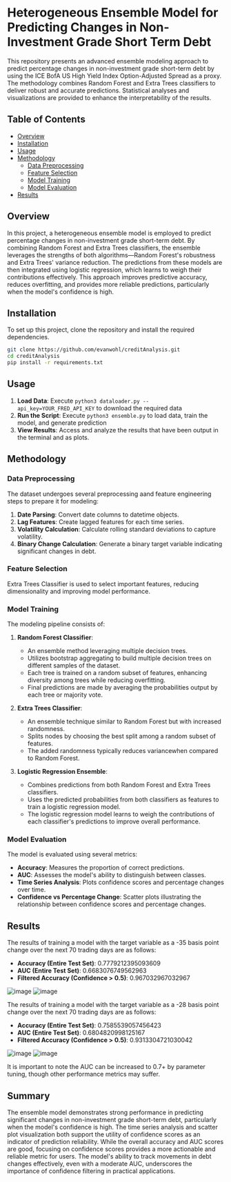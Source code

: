 # Heterogeneous Ensemble Model for Predicting Changes in Non-Investment Grade Short Term Debt

This repository presents an advanced ensemble modeling approach to predict percentage changes in non-investment grade short-term debt by using the ICE BofA US High Yield Index Option-Adjusted Spread as a proxy. The methodology combines Random Forest and Extra Trees classifiers to deliver robust and accurate predictions. Statistical analyses and visualizations are provided to enhance the interpretability of the results.

## Table of Contents
- [Overview](#Overview)
- [Installation](#installation)
- [Usage](#usage)
- [Methodology](#methodology)
  - [Data Preprocessing](#data-preprocessing)
  - [Feature Selection](#feature-selection)
  - [Model Training](#model-training)
  - [Model Evaluation](#model-evaluation)
- [Results](#results)

## Overview
In this project, a heterogeneous ensemble model is employed to predict percentage changes in non-investment grade short-term debt. By combining Random Forest and Extra Trees classifiers, the ensemble leverages the strengths of both algorithms—Random Forest's robustness and Extra Trees' variance reduction. The predictions from these models are then integrated using logistic regression, which learns to weigh their contributions effectively. This approach improves predictive accuracy, reduces overfitting, and provides more reliable predictions, particularly when the model's confidence is high. 

## Installation

To set up this project, clone the repository and install the required dependencies.

```bash
git clone https://github.com/evanwohl/creditAnalysis.git
cd creditAnalysis
pip install -r requirements.txt
```
## Usage
1. **Load Data**: Execute ```python3 dataloader.py --api_key=YOUR_FRED_API_KEY``` to download the required data 
2. **Run the Script**: Execute ```python3 ensemble.py``` to load data, train the model, and generate prediction 
3. **View Results**: Access and analyze the results that have been output in the terminal and as plots.

## Methodology

### Data Preprocessing

The dataset undergoes several preprocessing aand feature engineering steps to prepare it for modeling:

1. **Date Parsing**: Convert date columns to datetime objects.
2. **Lag Features**: Create lagged features for each time series.
3. **Volatility Calculation**: Calculate rolling standard deviations to capture volatility.
4. **Binary Change Calculation**: Generate a binary target variable indicating significant changes in debt.

### Feature Selection

Extra Trees Classifier is used to select important features, reducing dimensionality and improving model performance.

### Model Training

The modeling pipeline consists of:

1. **Random Forest Classifier**:
   - An ensemble method leveraging multiple decision trees.
   - Utilizes bootstrap aggregating to build multiple decision trees on different samples of the dataset.
   - Each tree is trained on a random subset of features, enhancing diversity among trees while reducing overfitting.
   - Final predictions are made by averaging the probabilities output by each tree or majority vote.

2. **Extra Trees Classifier**:
   - An ensemble technique similar to Random Forest but with increased randomness.
   - Splits nodes by choosing the best split among a random subset of features.
   - The added randomness typically reduces variancewhen compared to Random Forest.

3. **Logistic Regression Ensemble**:
   - Combines predictions from both Random Forest and Extra Trees classifiers.
   - Uses the predicted probabilities from both classifiers as features to train a logistic regression model.
   - The logistic regression model learns to weigh the contributions of each classifier's predictions to improve overall performance.

### Model Evaluation

The model is evaluated using several metrics:

- **Accuracy**: Measures the proportion of correct predictions.
- **AUC**: Assesses the model's ability to distinguish between classes.
- **Time Series Analysis**: Plots confidence scores and percentage changes over time.
- **Confidence vs Percentage Change**: Scatter plots illustrating the relationship between confidence scores and percentage changes.

## Results

The results of training a model with the target variable as a -35 basis point change over the next 70 trading days are as follows:
- **Accuracy (Entire Test Set)**: 0.7779212395093609
- **AUC (Entire Test Set)**: 0.6683076749562963
- **Filtered Accuracy (Confidence > 0.5)**: 0.967032967032967


![image](https://github.com/evanwohl/creditAnalysis/assets/156111794/b401e468-b4f5-4de6-bc8f-b40a3d283558)
![image](https://github.com/evanwohl/creditAnalysis/assets/156111794/ba5ccc56-579b-4bb7-82bd-338c26805ee4)


The results of training a model with the target variable as a -28 basis point change over the next 70 trading days are as follows:
- **Accuracy (Entire Test Set)**: 0.7585539057456423
- **AUC (Entire Test Set)**: 0.6804820998125167
- **Filtered Accuracy (Confidence > 0.5)**: 0.9313304721030042

![image](https://github.com/evanwohl/creditAnalysis/assets/156111794/034de1de-f8ee-45a7-bc7a-ef4507b4dd2e)
![image](https://github.com/evanwohl/creditAnalysis/assets/156111794/1182e000-fcc9-4b91-a047-5c3bb298565b)


It is important to note the AUC can be increased to 0.7+ by parameter tuning, though other performance metrics may suffer.

## Summary 
The ensemble model demonstrates strong performance in predicting significant changes in non-investment grade short-term debt, particularly when the model's confidence is high. The time series analysis and scatter plot visualization both support the utility of confidence scores as an indicator of prediction reliability. While the overall accuracy and AUC scores are good, focusing on confidence scores provides a more actionable and reliable metric for users. The model's ability to track movements in debt changes effectively, even with a moderate AUC, underscores the importance of confidence filtering in practical applications.









   

